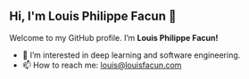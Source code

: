 ## Hi, I'm Louis Philippe Facun 👋

Welcome to my GitHub profile.
I’m **Louis Philippe Facun!**
- 👀 I’m interested in deep learning and software engineering.
- 📫 How to reach me: louis@louisfacun.com
